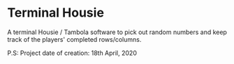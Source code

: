 # Terminal Housie
A terminal Housie / Tambola software to pick out random numbers and keep track of the players' completed rows/columns.  
  
P.S: Project date of creation: 18th April, 2020
